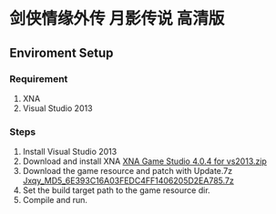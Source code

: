 # 剑侠情缘外传 月影传说 高清版

## Enviroment Setup
### Requirement
1. XNA
2. Visual Studio 2013

### Steps
1. Install	Visual Studio 2013
2. Download and install XNA	[XNA Game Studio 4.0.4 for vs2013.zip](https://github.com/mapic91/JxqyHD/releases/tag/Jxqy_MD5_6E393C16A03FEDC4FF1406205D2EA785.7z)
3. Download the game resource and patch with Update.7z	[Jxqy_MD5_6E393C16A03FEDC4FF1406205D2EA785.7z](https://github.com/mapic91/JxqyHD/releases/tag/Jxqy_MD5_6E393C16A03FEDC4FF1406205D2EA785.7z)
4. Set the build target path to the game resource dir.
5. Compile and run.

